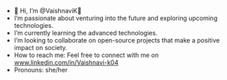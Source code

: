 - 👋 Hi, I’m @VaishnaviK👋
- I’m passionate about venturing into the future and exploring upcoming technologies.
- I’m currently learning the advanced technologies. 
- I’m looking to collaborate on open-source projects that make a positive impact on society.
- How to reach me: Feel free to connect with me on www.linkedin.com/in/Vaishnavi-k04
- Pronouns: she/her
